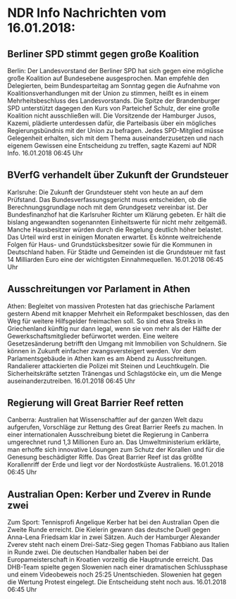 # NDR Info Nachrichten vom 16.01.2018:


## Berliner SPD stimmt gegen große Koalition
Berlin: Der Landesvorstand der Berliner SPD hat sich gegen eine mögliche große Koalition auf Bundesebene ausgesprochen. Man empfehle den Delegierten, beim Bundesparteitag am Sonntag gegen die Aufnahme von Koalitionsverhandlungen mit der Union zu stimmen, heißt es in einem Mehrheitsbeschluss des Landesvorstands. Die Spitze der Brandenburger SPD unterstützt dagegen den Kurs von Parteichef Schulz, der eine große Koalition nicht ausschließen will. Die Vorsitzende der Hamburger Jusos, Kazemi, plädierte unterdessen dafür, die Parteibasis über ein mögliches Regierungsbündnis mit der Union zu befragen. Jedes SPD-Mitglied müsse Gelegenheit erhalten, sich mit dem Thema auseinanderzusetzen und nach eigenem Gewissen eine Entscheidung zu treffen, sagte Kazemi auf NDR Info. 16.01.2018 06:45 Uhr 

## BVerfG verhandelt über Zukunft der Grundsteuer
Karlsruhe: Die Zukunft der Grundsteuer steht von heute an auf dem Prüfstand. Das Bundesverfassungsgericht muss entscheiden, ob die Berechnungsgrundlage noch mit dem Grundgesetz vereinbar ist. Der Bundesfinanzhof hat die Karlsruher Richter um Klärung gebeten. Er hält die bislang angewandten sogenannten Einheitswerte für nicht mehr zeitgemäß. Manche Hausbesitzer würden durch die Regelung deutlich höher belastet. Das Urteil wird erst in einigen Monaten erwartet. Es könnte weitreichende Folgen für Haus- und Grundstücksbesitzer sowie für die Kommunen in Deutschland haben. Für Städte und Gemeinden ist die Grundsteuer mit fast 14 Milliarden Euro eine der wichtigsten Einnahmequellen. 16.01.2018 06:45 Uhr 

## Ausschreitungen vor Parlament in Athen
Athen:		Begleitet von massiven Protesten hat das griechische Parlament gestern Abend mit knapper Mehrheit ein Reformpaket beschlossen, das den Weg für weitere Hilfsgelder freimachen soll. So sind etwa Streiks in Griechenland künftig nur dann legal, wenn sie von mehr als der Hälfte der Gewerkschaftsmitglieder befürwortet werden. Eine weitere Gesetzesänderung betrifft den Umgang mit Immobilien von Schuldnern. Sie können in Zukunft einfacher zwangsversteigert werden. Vor dem Parlamentsgebäude in Athen kam es am Abend zu Ausschreitungen. Randalierer attackierten die Polizei mit Steinen und Leuchtkugeln. Die Sicherheitskräfte setzten Tränengas und Schlagstöcke ein, um die Menge auseinanderzutreiben. 16.01.2018 06:45 Uhr 

## Regierung will Great Barrier Reef retten
Canberra: Australien hat Wissenschaftler auf der ganzen Welt dazu aufgerufen, Vorschläge zur Rettung des Great Barrier Reefs zu machen. In einer internationalen Ausschreibung bietet die Regierung in Canberra umgerechnet rund 1,3 Millionen Euro an. Das Umweltministerium erklärte, man erhoffe sich innovative Lösungen zum Schutz der Korallen und für die Genesung beschädigter Riffe. Das Great Barrier Reef ist das größte Korallenriff der Erde und liegt vor der Nordostküste Australiens. 16.01.2018 06:45 Uhr 

## Australian Open: Kerber und Zverev in Runde zwei
Zum Sport: Tennisprofi Angelique Kerber hat bei den Australian Open die Zweite Runde erreicht. Die Kielerin gewann das deutsche Duell gegen Anna-Lena Friedsam klar in zwei Sätzen. Auch der Hamburger Alexander Zverev steht nach einem Drei-Satz-Sieg gegen Thomas Fabbiano aus Italien in Runde zwei. Die deutschen Handballer haben bei der Europameisterschaft in Kroatien vorzeitig die Hauptrunde erreicht. Das DHB-Team spielte gegen Slowenien nach einer dramatischen Schlussphase und einem Videobeweis noch 25:25 Unentschieden. Slowenien hat gegen die Wertung Protest eingelegt. Die Entscheidung steht noch aus. 16.01.2018 06:45 Uhr 
